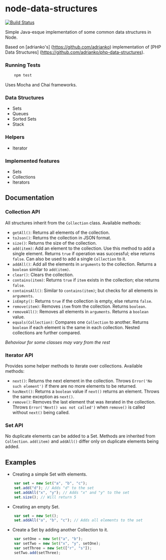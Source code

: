 # node-data-structures

[![Build Status](https://travis-ci.org/vivangkumar/node-data-structures.svg?branch=master)](https://travis-ci.org/vivangkumar/node-data-structures)

Simple Java-esque implementation of some common data structures in Node.

Based on [adrianko's] (https://github.com/adrianko) implementation of [PHP Data Structures] (https://github.com/adrianko/php-data-structures).

### Running Tests

```javascript
    npm test
```

Uses Mocha and Chai frameworks.

### Data Structures

* Sets
* Queues
* Sorted Sets
* Stack

### Helpers

* Iterator

### Implemented features

* Sets
* Collections
* Iterators

## Documentation

### Collection API

All structures inherit from the `Collection` class.
Available methods:

* `getAll()`: Returns all elements of the collection.
* `toJson()`: Returns the collection in JSON format.
* `size()`: Returns the size of the collection.
* `add(item)`: Add an element to the collection. Use this method to add a single element. Returns `true` if operation was successful; else returns `false`. Can also be used to add a single `Collection` to it.
* `addAll()`: Add all the elements in `arguments` to the collection. Returns a `boolean` similar to `add(item)`.
* `clear()`: Clears the collection.
* `contains(item)`: Returns `true` if `item` exists in the collection; else returns `false`.
* `containsAll()`: Similar to `contains(item)`; but checks for all elements in `arguments`.
* `isEmpty()`: Returns `true` if the collection is empty, else returns `false`.
* `remove(item)`: Removes `item` from the collection. Returns `boolean`.
* `removeAll()`: Removes all elements in `arguments`. Returns a `boolean` value.
* `equals(Collection)`: Compares one `Collection` to another. Returns `boolean` if each element is the same in each collection. Nested collections are further compared.

*Behaviour for some classes may vary from the rest*

### Iterator API

Provides some helper methods to iterate over collections.
Available methods:

* `next()`: Returns the next element in the collection. Throws `Error('No such element')` if there are no more elements to be returned.
* `hasNext()`: Returns a `boolean` value if `next()` returns an element. Throws the same exception as `next()`.
* `remove()`: Removes the last element that was iterated in the collection. Throws `Error('Next() was not called')` when `remove()` is called without `next()` being called.

### Set API

No duplicate elements can be added to a Set. Methods are inherited from `Collection`.
`add(item)` and `addAll()` differ only on duplicate elements being added.

## Examples

* Creating a simple Set with elements.

```javascript
    var set = new Set("a", "b", "c");
    set.add("d"); // Adds "d" to the set
    set.addAll("x", "y"); // Adds "x" and "y" to the set
    set.size(); // Will return 5
```

* Creating an empty Set.

```javascript
    var set = new Set();
    set.addAll("a", "b", "c"); // Adds all elements to the set
```

* Create a Set by adding another Collection to it.

```javascript
    var setOne = new Set("a", "b");
    var setTwo = new Set("x", "y", setOne);
    var setThree = new Set(["r", "s"]);
    setTwo.add(setThree);
```
